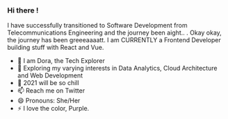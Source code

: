### Hi there !

I have successfully transitioned to Software Development from Telecommunications Engineering and the journey been aight.. . Okay okay, the journey has been greeeaaaatt.
I am CURRENTLY a Frontend Developer building stuff with React and Vue.

- 🔭 I am Dora, the Tech Explorer
- 🌱 Exploring my varying interests in Data Analytics, Cloud Architecture and Web Development
- 👯 2021 will be so chill
- 📫 Reach me on Twitter 
- 😄 Pronouns: She/Her
- ⚡ I love the color, Purple.

